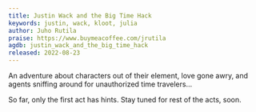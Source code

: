 ```yaml
---
title: Justin Wack and the Big Time Hack
keywords: justin, wack, kloot, julia
author: Juho Rutila
praise: https://www.buymeacoffee.com/jrutila
agdb: justin_wack_and_the_big_time_hack
released: 2022-08-23
---
```


An adventure about characters out of their element, love gone awry, and agents sniffing around for unauthorized time travelers…

So far, only the first act has hints. Stay tuned for rest of the acts, soon.

